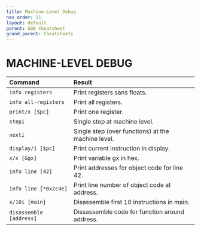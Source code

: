 ```yaml
---
title: Machine-Level Debug
nav_order: 11
layout: default
parent: GDB Cheatsheet
grand_parent: Cheatsheets
---
```


# **MACHINE-LEVEL DEBUG**

| Command                 | Result                                             |
| :---------------------- | :------------------------------------------------- |
| `info registers`        | Print registers sans floats.                       |
| `info all-registers`    | Print all registers.                               |
| `print/x [$pc]`         | Print one register.                                |
| `stepi`                 | Single step at machine level.                      |
| `nexti`                 | Single step (over functions) at the machine level. |
| `display/i [$pc]`       | Print current instruction in display.              |
| `x/x [&gx]`             | Print variable gx in hex.                          |
| `info line [42]`        | Print addresses for object code for line 42.       |
| `info line [*0x2c4e]`   | Print line number of object code at address.       |
| `x/10i [main]`          | Disassemble first 10 instructions in main.         |
| `disassemble [address]` | Dissassemble code for function around address.     |